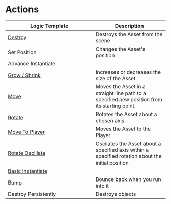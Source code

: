# Actions

<table><thead><tr><th width="260">Logic Template</th><th>Description</th></tr></thead><tbody><tr><td><a href="destroy-self.md">Destroy</a></td><td>Destroys the Asset from the scene</td></tr><tr><td>Set Position</td><td>Changes the Asset's position</td></tr><tr><td>Advance Instantiate</td><td></td></tr><tr><td><a href="grow-shrink.md">Grow / Shrink</a></td><td>Increases or decreases the size of the Asset</td></tr><tr><td><a href="move.md">Move</a></td><td>Moves the Asset in a straight line path to a specified new position from its starting point.</td></tr><tr><td><a href="rotate.md">Rotate</a></td><td>Rotates the Asset about a chosen axis</td></tr><tr><td><a href="move-to-player.md">Move To Player</a></td><td>Moves the Asset to the Player</td></tr><tr><td><a href="rotate-oscillate.md">Rotate Oscillate </a></td><td>Oscilates the Asset about a specified axis within a specified rotation about the initial position</td></tr><tr><td><a href="broken-reference">Basic Instantiate</a></td><td></td></tr><tr><td>Bump</td><td>Bounce back when you run into it</td></tr><tr><td>Destroy Persistently</td><td>Destroys objects </td></tr></tbody></table>
